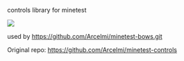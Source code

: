 
controls library for minetest

![](https://github.com/mt-mods/controls/workflows/luacheck/badge.svg)


used by https://github.com/Arcelmi/minetest-bows.git

Original repo: https://github.com/Arcelmi/minetest-controls
